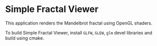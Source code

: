 # Simple Fractal Viewer

This application renders the Mandelbrot fractal using OpenGL shaders.

To build Simple Fractal Viewer, install `GLFW`, `GLEW`, `glm` devel libraries and build using cmake.